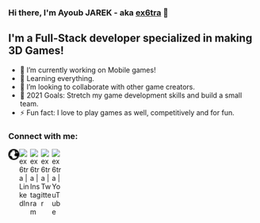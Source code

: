### Hi there, I'm Ayoub JAREK - aka [ex6tra][github] 👋

## I'm a Full-Stack developer specialized in making 3D Games!
- 🍭 I’m currently working on Mobile games!
- 🌱 Learning everything.
- 👯 I’m looking to collaborate with other game creators.
- 🥅 2021 Goals: Stretch my game development skills and build a small team.
- ⚡ Fun fact: I love to play games as well, competitively and for fun.

### Connect with me:

[<img align="left" alt="ex6tra" width="22px" src="https://raw.githubusercontent.com/iconic/open-iconic/master/svg/globe.svg" />][website]
[<img align="left" alt="ex6tra | LinkedIn" width="22px" src="https://cdn.jsdelivr.net/npm/simple-icons@v3/icons/linkedin.svg" />][linkedin]
[<img align="left" alt="ex6tra | Instagram" width="22px" src="https://cdn.jsdelivr.net/npm/simple-icons@v3/icons/instagram.svg" />][instagram]
[<img align="left" alt="ex6tra | Twitter" width="22px" src="https://cdn.jsdelivr.net/npm/simple-icons@v3/icons/twitter.svg" />][twitter]
[<img align="left" alt="ex6tra | YouTube" width="22px" src="https://cdn.jsdelivr.net/npm/simple-icons@v3/icons/youtube.svg" />][youtube]

<br />
<br />


[website]: https://anfamedia.com
[github]: https://github.com/ex6tra
[twitter]: https://twitter.com/ex6tra
[youtube]: https://youtube.com/channel/UCAplpoF5cyl2Z2uExECOx4g
[instagram]: https://instagram.com/ayoubjarek
[linkedin]: https://linkedin.com/in/ayoubjarek
